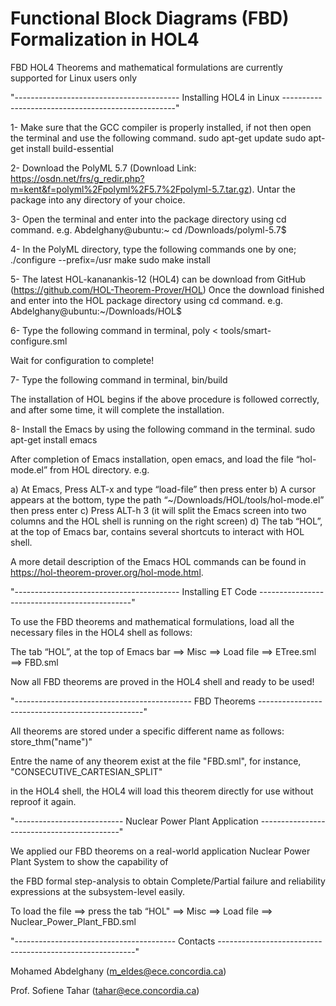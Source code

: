 # Functional Block Diagrams (FBD) Formalization in HOL4

FBD HOL4 Theorems and mathematical formulations are currently supported for Linux users only

"-----------------------------------------  Installing HOL4 in Linux ---------------------------------------------------"

1- Make sure that the GCC compiler is properly installed, if not then open the terminal and use the following command.
sudo apt-get update
sudo apt-get install build-essential

2- Download the PolyML 5.7 
(Download Link: https://osdn.net/frs/g_redir.php?m=kent&f=polyml%2Fpolyml%2F5.7%2Fpolyml-5.7.tar.gz). 
Untar the package into any directory of your choice.

3- Open the terminal and enter into the package directory using cd command. e.g.
Abdelghany@ubuntu:~ cd /Downloads/polyml-5.7$

4- In the PolyML directory, type the following commands one by one;
./configure --prefix=/usr
make
sudo make install

5- The latest HOL-kananankis-12 (HOL4) can be download from GitHub (https://github.com/HOL-Theorem-Prover/HOL)
Once the download finished and enter into the HOL package directory using cd command. e.g.
Abdelghany@ubuntu:~/Downloads/HOL$

6- Type the following command in terminal,
poly < tools/smart-configure.sml

Wait for configuration to complete!

7- Type the following command in terminal,
bin/build

The installation of HOL begins if the above procedure is followed correctly, and after some time, it will complete the installation.

8- Install the Emacs by using the following command in the terminal.
sudo apt-get install emacs

After completion of Emacs installation, open emacs, and load the file “hol-mode.el” from HOL directory. e.g.

a) At Emacs, Press ALT-x and type “load-file” then press enter
b) A cursor appears at the bottom, type the path “~/Downloads/HOL/tools/hol-mode.el” then press enter
c) Press ALT-h 3 (it will split the Emacs screen into two columns and the HOL shell is running on the right screen)
d) The tab “HOL”, at the top of Emacs bar, contains several shortcuts to interact with HOL shell.

A more detail description of the Emacs HOL commands can be found in https://hol-theorem-prover.org/hol-mode.html.


"-----------------------------------------  Installing ET Code ----------------------------------------------"

To use the FBD theorems and mathematical formulations, load all the necessary files
in the HOL4 shell as follows: 

The tab “HOL”, at the top of Emacs bar ==> Misc ==> Load file ==> ETree.sml  ==> FBD.sml 

Now all FBD theorems are proved in the HOL4 shell and ready to be used!

"--------------------------------------------  FBD Theorems  -------------------------------------------------"

All theorems are stored under a specific different name as follows: store_thm("name")"

Entre the name of any theorem exist at the file "FBD.sml", for instance, "CONSECUTIVE_CARTESIAN_SPLIT" 

in the HOL4 shell, the HOL4 will load this theorem directly for use without reproof it again.         

"--------------------------- Nuclear Power Plant Application  -------------------------------------------"

We applied our FBD theorems on a real-world application Nuclear Power Plant System to show the capability of 

the FBD formal step-analysis to obtain Complete/Partial failure and reliability expressions at the subsystem-level easily.  

To load the file ==> press the tab “HOL" ==> Misc ==> Load file ==> Nuclear_Power_Plant_FBD.sml

"----------------------------------------   Contacts ---------------------------------------------------------"

Mohamed Abdelghany  (m_eldes@ece.concordia.ca)

Prof. Sofiene Tahar (tahar@ece.concordia.ca)

